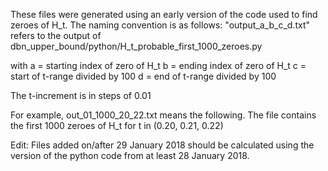 These files were generated using an early version of the code used to find
zeroes of H_t. The naming convention is as follows: "output_a_b_c_d.txt" refers
to the output of dbn_upper_bound/python/H_t_probable_first_1000_zeroes.py 

with
a = starting index of zero of H_t
b = ending index of zero of H_t
c = start of t-range divided by 100
d = end of t-range divided by 100

The t-increment is in steps of 0.01

For example, out_01_1000_20_22.txt means the following. The file contains
the first 1000 zeroes of H_t for t in (0.20, 0.21, 0.22)

Edit: Files added on/after 29 January 2018 should be calculated using the
version of the python code from at least 28 January 2018.
